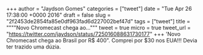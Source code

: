 
+++
author = "Jaydson Gomes"
categories = ["tweet"]
date = "Tue Apr 26 17:38:00 +0000 2016"
draft = false
slug = "2f2453de2854fa85e0df963fad6d227002bef47d"
tags = ["tweet"]
title = """"Novo Chromecast chega ao..."""
tweet = true
micro = true
tweet_url = "https://twitter.com/jaydson/status/725016088631730177"
+++
'Novo Chromecast chega ao Brasil por R$ 400". Comprei por $30 nos EUA!!! Devia ter trazido uma dúzia.
